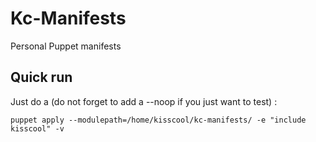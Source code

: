 Kc-Manifests
============

Personal Puppet manifests

Quick run
---------

Just do a (do not forget to add a --noop if you just want to test) :

	puppet apply --modulepath=/home/kisscool/kc-manifests/ -e "include kisscool" -v


